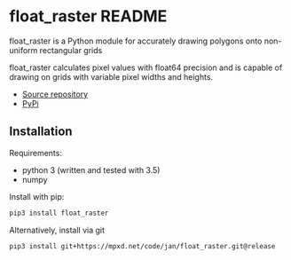 # float_raster README

float_raster is a Python module for accurately drawing polygons onto non-uniform rectangular grids

float_raster calculates pixel values with float64 precision and is capable of drawing on grids
with variable pixel widths and heights.


- [Source repository](https://mpxd.net/code/jan/float_raster)
- [PyPi](https://pypi.org/project/float_raster)


## Installation

Requirements:
* python 3 (written and tested with 3.5)
* numpy

Install with pip:
```bash
pip3 install float_raster
```

Alternatively, install via git
```bash
pip3 install git+https://mpxd.net/code/jan/float_raster.git@release
```
